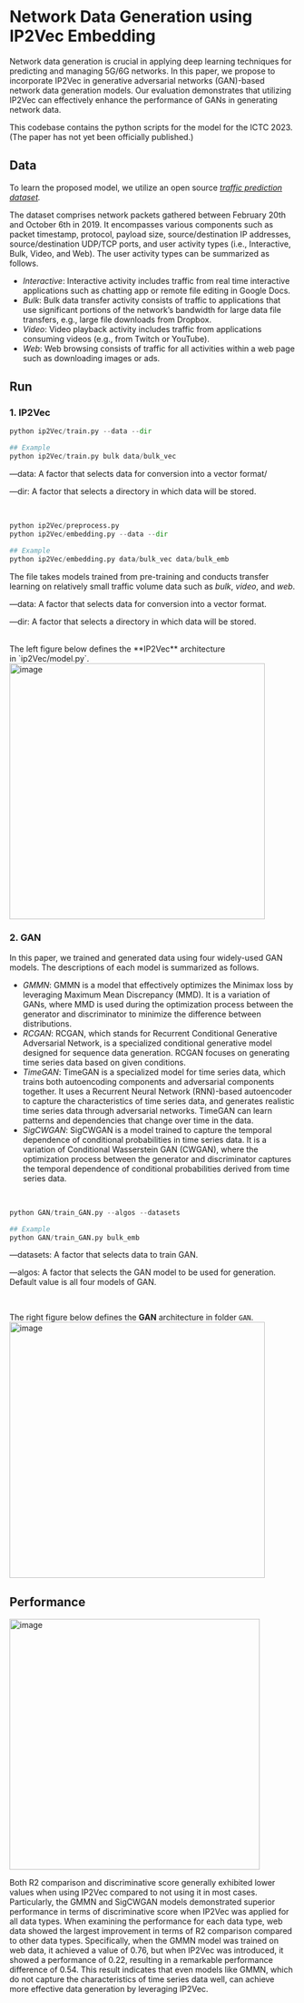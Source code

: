 # Network Data Generation using IP2Vec Embedding

Network data generation is crucial in applying deep learning techniques for predicting and managing 5G/6G networks. In this paper, we propose to incorporate IP2Vec in generative adversarial networks (GAN)-based network data generation models. Our evaluation demonstrates that utilizing IP2Vec can effectively enhance the performance of GANs in generating network data.

This codebase contains the python scripts for the model for the ICTC 2023. (The paper has not yet been officially published.)

## Data

To learn the proposed model, we utilize an open source *[traffic prediction dataset](https://www.sciencedirect.com/science/article/pii/S1389128620312081).*

The dataset comprises network packets gathered between February 20th and October 6th in 2019. It encompasses various components such as packet timestamp, protocol, payload size, source/destination IP addresses, source/destination UDP/TCP ports, and user activity types (i.e., Interactive, Bulk, Video, and Web). The user activity types can be summarized as follows.

- *Interactive*: Interactive activity includes traffic from real time interactive applications such as chatting app or remote file editing in Google Docs.
- *Bulk*: Bulk data transfer activity consists of traffic to applications that use significant portions of the network’s bandwidth for large data file transfers, e.g., large file downloads from Dropbox.
- *Video*: Video playback activity includes traffic from applications consuming videos (e.g., from Twitch or YouTube).
- *Web*: Web browsing consists of traffic for all activities within a web page such as downloading images or ads.

## Run

### 1. IP2Vec
```python
python ip2Vec/train.py --data --dir

## Example
python ip2Vec/train.py bulk data/bulk_vec
```

—data: A factor that selects data for conversion into a vector format/


—dir: A factor that selects a directory in which data will be stored.


<br/>

```python
python ip2Vec/preprocess.py
python ip2Vec/embedding.py --data --dir

## Example
python ip2Vec/embedding.py data/bulk_vec data/bulk_emb
```

The file takes models trained from pre-training and conducts transfer learning on relatively small traffic volume data such as *bulk*, *video*, and *web*.

—data: A factor that selects data for conversion into a vector format.


—dir: A factor that selects a directory in which data will be stored.


<br/>
The left figure below defines the **IP2Vec** architecture in `ip2Vec/model.py`.

<img width="450" alt="image" src="https://github.com/DSAIL-SKKU/IP2Vec-ICTC-2023/assets/60170358/eef5f203-230a-44fe-b605-2ca1965be223">

<br/>

### 2. GAN
In this paper, we trained and generated data using four widely-used GAN models. The descriptions of each model is summarized as follows.

- *GMMN*: GMMN is a model that effectively optimizes the Minimax loss by leveraging Maximum Mean Discrepancy (MMD). It is a variation of GANs, where MMD is used during the optimization process between the generator and discriminator to minimize the difference between distributions.
- *RCGAN*: RCGAN, which stands for Recurrent Conditional Generative Adversarial Network, is a specialized conditional generative model designed for sequence data generation. RCGAN focuses on generating time series data based on given conditions.
- *TimeGAN*: TimeGAN is a specialized model for time series data, which trains both autoencoding components and adversarial components together. It uses a Recurrent Neural Network (RNN)-based autoencoder to capture the characteristics of time series data, and generates realistic time series data through adversarial networks. TimeGAN can learn patterns and dependencies that change over time in the data.
- *SigCWGAN*: SigCWGAN is a model trained to capture the temporal dependence of conditional probabilities in time series data. It is a variation of Conditional Wasserstein GAN (CWGAN), where the optimization process between the generator and discriminator captures the temporal dependence of conditional probabilities derived from time series data.
<br/>

```python
python GAN/train_GAN.py --algos --datasets

## Example
python GAN/train_GAN.py bulk_emb
```

—datasets: A factor that selects data to train GAN.

—algos: A factor that selects the GAN model to be used for generation. Default value is all four  models of GAN.

<br/>

The right figure below defines the **GAN** architecture in folder `GAN`.
<img width="450" alt="image" src="https://github.com/DSAIL-SKKU/IP2Vec-ICTC-2023/assets/60170358/eef5f203-230a-44fe-b605-2ca1965be223">


## Performance

<img width="441" alt="image" src="https://github.com/DSAIL-SKKU/IP2Vec-ICTC-2023/assets/60170358/47b81434-fd5f-44f7-8183-7d4db16a1003">


Both R2 comparison and discriminative score generally exhibited lower values when using IP2Vec compared to not using it in most cases. Particularly, the GMMN and SigCWGAN models demonstrated superior performance in terms of discriminative score when IP2Vec was applied for all data types. When examining the performance for each data type, web data showed the largest improvement in terms of R2 comparison compared to other data types. Specifically, when the GMMN model was trained on web data, it achieved a value of 0.76, but when IP2Vec was introduced, it showed a performance of 0.22, resulting in a remarkable performance difference of 0.54. This result indicates that even models like GMMN, which do not capture the characteristics of time series data well, can achieve more effective data generation by leveraging IP2Vec.
